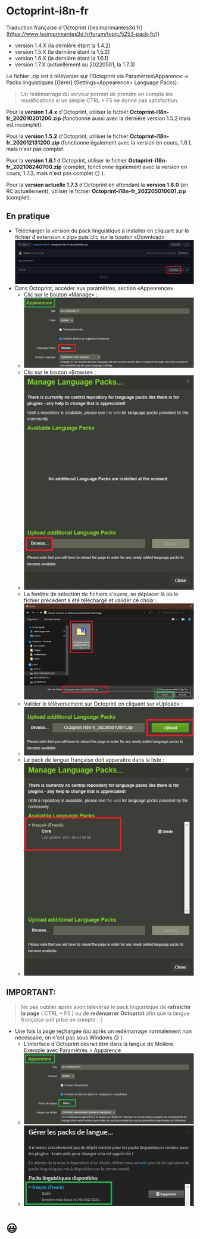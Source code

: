 # Octoprint-i8n-fr

 Traduction française d'Octoprint ([lesimprimantes3d.fr] (https://www.lesimprimantes3d.fr/forum/topic/5253-pack-fr/))
 
* version 1.4.X (la dernière étant la 1.4.2)
* version 1.5.X (la dernière étant la 1.5.2)
* version 1.6.X (la dernière étant la 1.6.1)
* version 1.7.X (actuellement au 20220501, la 1.7.3)

Le fichier .zip est à téléverser sur l'Octoprint via Paramètres\Apparence -> Packs linguistiques [Gérer] (Settings>Appearence> Language Packs).

> Un redémarrage du serveur permet de prendre en compte les modifications si un simple CTRL + F5 ne donne pas satisfaction.

Pour la **version 1.4.x** d'Octoprint, utiliser le fichier **Octoprint-i18n-fr_202010201200.zip** (fonctionne aussi avec la dernière version 1.5.2 mais est incomplet).

Pour la **version 1.5.2** d'Octoprint, utiliser le fichier **Octoprint-i18n-fr_202012131200.zip** (fonctionne également avec la version en cours, 1.6.1, mais n'est pas complet.

Pour la **version 1.6.1** d'Octoprint, utiliser le fichier **Octoprint-i18n-fr_202108240700.zip** (complet, fonctionne également avec la version en cours, 1.7.3, mais n'est pas complet :smirk: ).

Pour la **version actuelle 1.7.3** d'Octoprint en attendant la **version 1.8.0** (en RC actuellement), utiliser le fichier **Octoprint-i18n-fr_202205010001.zip** (complet).

## En pratique

- Télécharger la version du pack linguistique à installer en cliquant sur le fichier d'extension «.zip» puis clic sur le bouton «Download» :
![](Images/i18n-download-pc.jpg)
- Dans Octoprint, accéder aux paramêtres, section «Appearence»
  - Clic sur le bouton «Manage» :
  - ![](Images/octo-apparence-en-1.jpg)
  - Clic sur le bouton «Browse» : 
  - ![](Images/octo-apparence-en-2.jpg)
  - La fenêtre de sélection de fichiers s'ouvre, se déplacer là où le fichier précédent a été téléchargé et valider ce choix :
  ![](Images/octo-apparence-en-3.jpg)
  - Valider le téléversement sur Octoprint en cliquant sur «Upload» :
  - ![](Images/octo-apparence-en-4.jpg)
  - Le pack de langue française doit apparaitre dans la liste :
  - ![](Images/octo-apparence-en-5.jpg)

## IMPORTANT:

> Ne pas oublier après avoir téléversé le pack linguistique de **rafraichir la page** ( CTRL + F5 ) ou de **redémarrer Octoprint** afin que la langue française soit prise en compte ;-)  

- Une fois la page rechargée (ou après un redémarrage normalement non nécessaire, on n'est pas sous Windows :smirk: )
  - L'interface d'Octoprint devrait être dans la langue de Molière. Exemple avec Paramètres > Apparence
  -  ![](Images/octo-apparence-fr.jpg)
  -   ![](Images/octo-apparence-fr-2.jpg)


# :smiley: 


